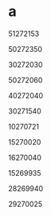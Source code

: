 # a

51272153

50272350

30272030

50272060

40272040

30271540

10270721

15270020

16270040

15269935

28269940

29270025
